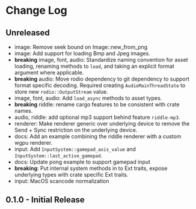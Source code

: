# Change Log

## Unreleased

* image: Remove seek bound on Image::new_from_png
* image: Add support for loading Bmp and Jpeg images.
* **breaking** image, font, audio: Standardize naming convention for asset loading, renaming methods
    to `load`, and taking an explicit format argument where applicable.
* **breaking** audio: Move rodio dependency to git dependency to support format specific decoding.
    Required creating `AudioMainThreadState` to store new `rodio::OutputStream` value.
* image, font, audio: Add `load_async` methods to asset types.
* **breaking** riddle: rename cargo features to be consistent with crate names.
* audio, riddle: add optional mp3 support behind feature `riddle-mp3`.
* renderer: Make renderer generic over underlying device to remove the Send + Sync restriction on the underlying device.
* docs: Add an example combining the riddle renderer with a custom wgpu renderer.
* input: Add `InputSystem::gamepad_axis_value` and `InputSystem::last_active_gamepad`.
* docs: Update pong example to support gamepad input
* **breaking**: Put internal system methods in to Ext traits, expose underlying types with crate specific Ext traits.
* input: MacOS scancode normalization

## 0.1.0 - Initial Release
